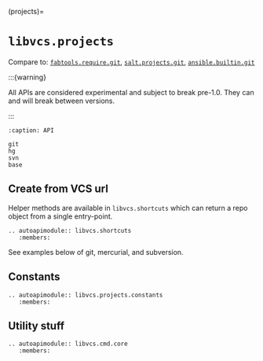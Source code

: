 (projects)=

# `libvcs.projects`

Compare to:
[`fabtools.require.git`](https://fabtools.readthedocs.io/en/0.19.0/api/require/git.html),
[`salt.projects.git`](https://docs.saltproject.io/en/latest/ref/projects/all/salt.projects.git.html),
[`ansible.builtin.git`](https://docs.ansible.com/ansible/latest/collections/ansible/builtin/git_module.html)

:::{warning}

All APIs are considered experimental and subject to break pre-1.0. They can and will break between
versions.

:::

```{toctree}
:caption: API

git
hg
svn
base
```

## Create from VCS url

Helper methods are available in `libvcs.shortcuts` which can return a repo object from a single
entry-point.

```{eval-rst}
.. autoapimodule:: libvcs.shortcuts
   :members:
```

See examples below of git, mercurial, and subversion.

## Constants

```{eval-rst}
.. autoapimodule:: libvcs.projects.constants
   :members:
```

## Utility stuff

```{eval-rst}
.. autoapimodule:: libvcs.cmd.core
   :members:
```
